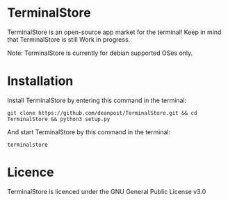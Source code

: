# TerminalStore
TerminalStore is an open-source app market for the terminal!
Keep in mind that TerminalStore is still Work in progress.

Note: TerminalStore is currently for debian supported OSes only.

# Installation
Install TerminalStore by entering this command in the terminal:
```
git clone https://github.com/deanpost/TerminalStore.git && cd TerminalStore && python3 setup.py
```
And start TerminalStore by this command in the terminal:
```
terminalstore
```
# Licence
TerminalStore is licenced under the GNU General Public License v3.0
